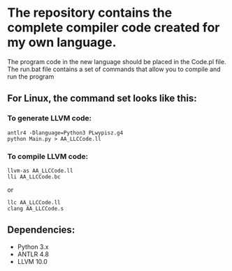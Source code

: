 # The repository contains the complete compiler code created for my own language.  

The program code in the new language should be placed in the Code.pl file.  
The run.bat file contains a set of commands that allow you to compile and run the program

## For Linux, the command set looks like this:

### To generate LLVM code:
```
antlr4 -Dlanguage=Python3 PLwypisz.g4
python Main.py > AA_LLCCode.ll
```

### To compile LLVM code:
```
llvm-as AA_LLCCode.ll
lli AA_LLCCode.bc
```
or

```
llc AA_LLCCode.ll
clang AA_LLCCode.s
```
## Dependencies:
- Python 3.x
- ANTLR 4.8
- LLVM 10.0
